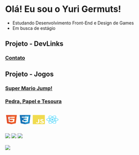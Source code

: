 <html>
   
   <body>
<h1>Olá! Eu sou o Yuri Germuts!</h1>

<ul>
   <li> Estudando Desenvolvimento Front-End e Design de Games</li>
   <li> Em busca de estágio</li>
</ul>

<div>
   <h2>Projeto - DevLinks</h2>
  <h3><a target="_blank" href = "https://yygermuts.github.io/dev-links/">Contato</a></h3>
   <h2>Projeto - Jogos</h2>
   <h3><a target="_blank" href = "https://yygermuts.github.io/super-mario-jump/"> Super Mario Jump!</a></h3>
   <h3><a target="_blank" href = "https://yygermuts.github.io/pedra-papel-tesoura/">Pedra, Papel e Tesoura</a></h3>
</div>


<div style="display: inline_block"><br>
    <img align="center" alt="HTML" height="30" width="40" src="https://raw.githubusercontent.com/devicons/devicon/master/icons/html5/html5-original.svg">
    <img align="center" alt="CSS" height="30" width="40" src="https://raw.githubusercontent.com/devicons/devicon/master/icons/css3/css3-original.svg">
    <img align="center" alt="Js" height="30" width="40" src="https://raw.githubusercontent.com/devicons/devicon/master/icons/javascript/javascript-plain.svg">
    <img align="center" alt="React" height="30" width="40" src="https://raw.githubusercontent.com/devicons/devicon/master/icons/react/react-original.svg">
</div>

##

<div> 
    <a href = "mailto:yygermuts@gmail.com"><img src="https://img.shields.io/badge/-Gmail-%23333?style=for-the-badge&logo=gmail&logoColor=white" target="_blank"></a>
    <a href="https://www.linkedin.com/in/yuri-germuts-souza-368744b0/" target="_blank"><img src="https://img.shields.io/badge/-LinkedIn-%230077B5?style=for-the-badge&logo=linkedin&logoColor=white" target="_blank"></a> 
    <a href="https://wa.me/5519982840728?text=Ol%C3%A1%21+Seja+bem-vindo.+Me+envie+a+sua+mensagem+que+em+breve+entrarei+em+contato."> <img src="https://img.shields.io/badge/WhatsApp-25D366?style=for-the-badge&logo=whatsapp&logoColor=white" target="_blank"</a> 

   
</div>
<br>
<div style="display: inline_block">

<a href="https://github.com/yygermuts/convoychat">
  <img height=200 align="center" src="https://github-readme-stats.vercel.app/api/top-langs?username=yygermuts&layout=compact&langs_count=8&card_width=320&&theme=dark" />
</a>
</div>

</body>
    </html>
